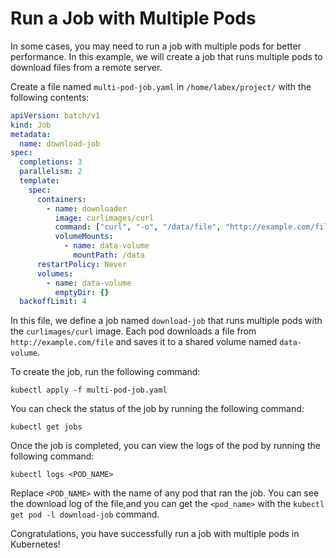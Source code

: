# Run a Job with Multiple Pods

In some cases, you may need to run a job with multiple pods for better performance. In this example, we will create a job that runs multiple pods to download files from a remote server.

Create a file named `multi-pod-job.yaml` in `/home/labex/project/` with the following contents:

```yaml
apiVersion: batch/v1
kind: Job
metadata:
  name: download-job
spec:
  completions: 3
  parallelism: 2
  template:
    spec:
      containers:
        - name: downloader
          image: curlimages/curl
          command: ["curl", "-o", "/data/file", "http://example.com/file"]
          volumeMounts:
            - name: data-volume
              mountPath: /data
      restartPolicy: Never
      volumes:
        - name: data-volume
          emptyDir: {}
  backoffLimit: 4
```

In this file, we define a job named `download-job` that runs multiple pods with the `curlimages/curl` image. Each pod downloads a file from `http://example.com/file` and saves it to a shared volume named `data-volume`.

To create the job, run the following command:

```shell
kubectl apply -f multi-pod-job.yaml
```

You can check the status of the job by running the following command:

```shell
kubectl get jobs
```

Once the job is completed, you can view the logs of the pod by running the following command:

```shell
kubectl logs <POD_NAME>
```

Replace `<POD_NAME>` with the name of any pod that ran the job. You can see the download log of the file,and you can get the `<pod_name>` with the `kubectl get pod -l download-job` command.

Congratulations, you have successfully run a job with multiple pods in Kubernetes!
